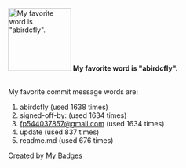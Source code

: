 <img src="https://github.com/my-badges/my-badges/blob/master/src/all-badges/favorite-word/favorite-word.png?raw=true" alt="My favorite word is &quot;abirdcfly&quot;." title="My favorite word is &quot;abirdcfly&quot;." width="128">
<strong>My favorite word is &quot;abirdcfly&quot;.</strong>
<br><br>

My favorite commit message words are:

1. abirdcfly (used 1638 times)
2. signed-off-by: (used 1634 times)
3. <fp544037857@gmail.com> (used 1634 times)
4. update (used 837 times)
5. readme.md (used 676 times)


Created by <a href="https://github.com/my-badges/my-badges">My Badges</a>